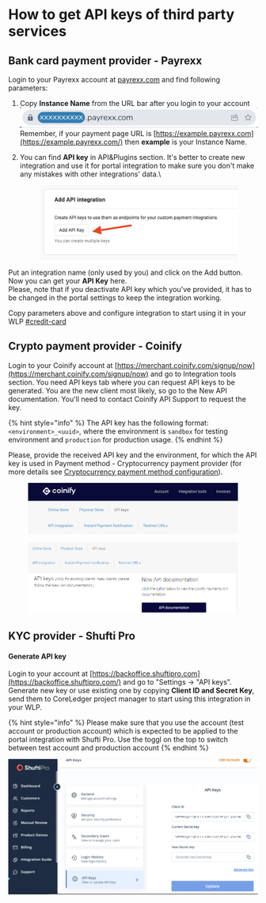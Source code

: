 # How to get API keys of third party services

## Bank card payment provider - Payrexx

Login to your Payrexx account at [payrexx.com](https://www.payrexx.com/en/home/) and find following parameters:

1. Copy **Instance Name** from the URL bar after you login to your account \
   ![](<../../.gitbook/assets/Screenshot 2023-05-17 at 18.27.33.png>)\
   Remember, if your payment page URL is [https://example.payrexx.com](https://example.payrexx.com/) then **example** is your Instance Name.
2.  You can find **API key** in API\&Plugins section. It's better to create new integration and use it for portal integration to make sure you don't make any mistakes with other integrations' data.\


    <figure><img src="../../.gitbook/assets/image (8).png" alt=""><figcaption></figcaption></figure>

Put an integration name (only used by you) and click on the Add button. Now you can get your **API Key** here.\
Please, note that if you deactivate API key which you've provided, it has to be changed in the portal settings to keep the integration working.

Copy parameters above and configure integration to start using it in your WLP [#credit-card](features-configuration/purchase-assets-and-featured-asset/payment-methods-configuration.md#credit-card "mention")

## Crypto payment provider - Coinify

Login to your Coinify account at [https://merchant.coinify.com/signup/now](https://merchant.coinify.com/signup/now) and go to Integration tools section. You need API keys tab where you can request API keys to be generated. You are the new client most likely, so go to the New API documentation. You'll need to contact Coinify API Support to request the key.&#x20;

{% hint style="info" %}
The API key has the following format: `<environment>_<uuid>`, where the environment is `sandbox` for testing environment and `production` for production usage.
{% endhint %}

Please, provide the received API key and the environment, for which the API key is used in Payment method - Cryptocurrency payment provider (for more details see [Cryptocurrency payment method configuration](features-configuration/purchase-assets-and-featured-asset/payment-methods-configuration.md#cryptocurrency-payment-method)).

<div align="left"><figure><img src="../../.gitbook/assets/image (37).png" alt=""><figcaption></figcaption></figure></div>

<div align="right"><figure><img src="../../.gitbook/assets/image (51).png" alt=""><figcaption></figcaption></figure></div>

## KYC provider - Shufti Pro

#### Generate API key

Login to your account at [https://backoffice.shuftipro.com](https://backoffice.shuftipro.com/) and go to "Settings -> "API keys". Generate new key or use existing one by copying **Client ID and Secret Key**, send them to CoreLedger project manager to start using this integration in your WLP.

{% hint style="info" %}
Please make sure that you use the account (test account or production account) which is expected to be applied to the portal integration with Shufti Pro. Use the toggl on the top to switch between test account and production account
{% endhint %}

![Shufti Pro portal](<../../.gitbook/assets/Shufti APi keys.png>)

